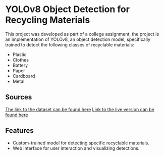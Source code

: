 # YOLOv8 Object Detection for Recycling Materials

This project was developed as part of a college assignment, the project is an implementation of YOLOv8, an object detection model, specifically trained to detect the following classes of recyclable materials:
- Plastic
- Clothes
- Battery
- Paper
- Cardboard
- Metal

## Sources

[The link to the dataset can be found here](https://app.roboflow.com/projektneuronskemreze/garbagedetection2.0/6)
[Link to the live version can be found here](https://dotocan1.github.io/projekt-neuronske-mreze/)
## Features

- Custom-trained model for detecting specific recyclable materials.
- Web interface for user interaction and visualizing detections.
